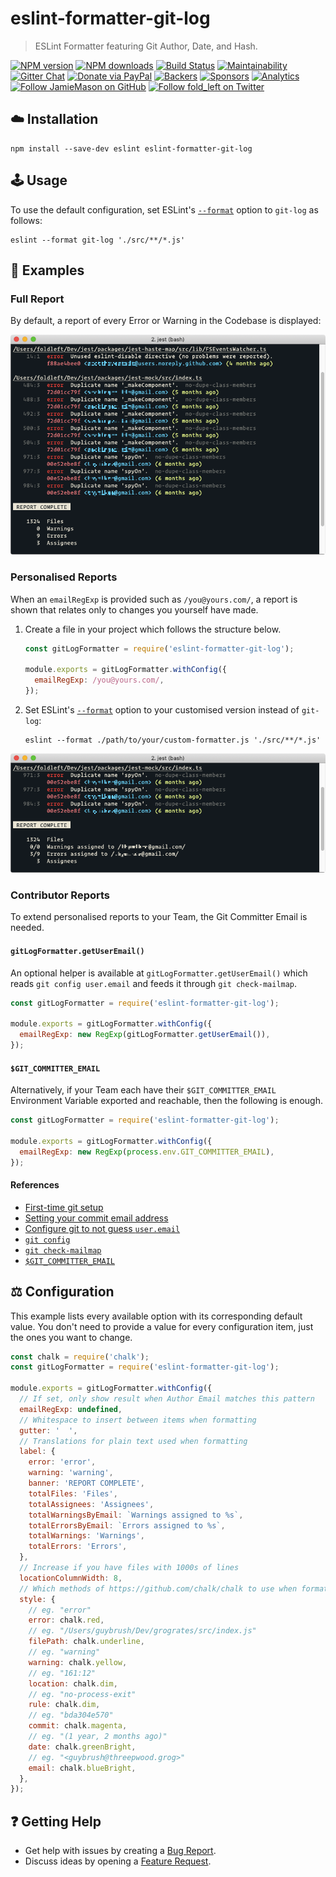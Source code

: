 # eslint-formatter-git-log

> ESLint Formatter featuring Git Author, Date, and Hash.

[![NPM version](http://img.shields.io/npm/v/eslint-formatter-git-log.svg?style=flat-square)](https://www.npmjs.com/package/eslint-formatter-git-log)
[![NPM downloads](http://img.shields.io/npm/dm/eslint-formatter-git-log.svg?style=flat-square)](https://www.npmjs.com/package/eslint-formatter-git-log)
[![Build Status](http://img.shields.io/travis/JamieMason/eslint-formatter-git-log/master.svg?style=flat-square)](https://travis-ci.org/JamieMason/eslint-formatter-git-log)
[![Maintainability](https://api.codeclimate.com/v1/badges/12697dca45d1de3f1bfc/maintainability)](https://codeclimate.com/github/JamieMason/eslint-formatter-git-log/maintainability)
[![Gitter Chat](https://badges.gitter.im/Join%20Chat.svg)](https://gitter.im/JamieMason/eslint-formatter-git-log)
[![Donate via PayPal](https://img.shields.io/badge/donate-paypal-blue.svg)](https://www.paypal.me/foldleft)
[![Backers](https://opencollective.com/fold_left/backers/badge.svg)](https://opencollective.com/fold_left#backer)
[![Sponsors](https://opencollective.com/fold_left/sponsors/badge.svg)](https://opencollective.com/fold_left#sponsors)
[![Analytics](https://ga-beacon.appspot.com/UA-45466560-5/eslint-formatter-git-log?flat&useReferer)](https://github.com/igrigorik/ga-beacon)
[![Follow JamieMason on GitHub](https://img.shields.io/github/followers/JamieMason.svg?style=social&label=Follow)](https://github.com/JamieMason)
[![Follow fold_left on Twitter](https://img.shields.io/twitter/follow/fold_left.svg?style=social&label=Follow)](https://twitter.com/fold_left)

## ☁️ Installation

```
npm install --save-dev eslint eslint-formatter-git-log
```

## 🕹 Usage

To use the default configuration, set ESLint's
[`--format`](https://eslint.org/docs/user-guide/command-line-interface#-f---format)
option to `git-log` as follows:

```
eslint --format git-log './src/**/*.js'
```

## 👀 Examples

### Full Report

By default, a report of every Error or Warning in the Codebase is displayed:

![screenshot](static/screenshot.png)

### Personalised Reports

When an `emailRegExp` is provided such as `/you@yours.com/`, a report is shown
that relates only to changes you yourself have made.

1. Create a file in your project which follows the structure below.

   ```js
   const gitLogFormatter = require('eslint-formatter-git-log');

   module.exports = gitLogFormatter.withConfig({
     emailRegExp: /you@yours.com/,
   });
   ```

2. Set ESLint's
   [`--format`](https://eslint.org/docs/user-guide/command-line-interface#-f---format)
   option to your customised version instead of `git-log`:

   ```
   eslint --format ./path/to/your/custom-formatter.js './src/**/*.js'
   ```

![screenshot](static/screenshot-when-filtered.png)

### Contributor Reports

To extend personalised reports to your Team, the Git Committer Email is needed.

#### `gitLogFormatter.getUserEmail()`

An optional helper is available at `gitLogFormatter.getUserEmail()` which reads
`git config user.email` and feeds it through `git check-mailmap`.

```js
const gitLogFormatter = require('eslint-formatter-git-log');

module.exports = gitLogFormatter.withConfig({
  emailRegExp: new RegExp(gitLogFormatter.getUserEmail()),
});
```

#### `$GIT_COMMITTER_EMAIL`

Alternatively, if your Team each have their `$GIT_COMMITTER_EMAIL` Environment
Variable exported and reachable, then the following is enough.

```js
const gitLogFormatter = require('eslint-formatter-git-log');

module.exports = gitLogFormatter.withConfig({
  emailRegExp: new RegExp(process.env.GIT_COMMITTER_EMAIL),
});
```

#### References

- [First-time git setup](https://git-scm.com/book/en/v2/Getting-Started-First-Time-Git-Setup)
- [Setting your commit email address](https://help.github.com/en/articles/setting-your-commit-email-address)
- [Configure git to not guess `user.email`](https://stackoverflow.com/questions/19821895/can-i-configure-git-so-it-does-not-guess-user-email-configuration-settings)
- [`git config`](https://git-scm.com/docs/git-config)
- [`git check-mailmap`](https://www.git-scm.com/docs/git-check-mailmap)
- [`$GIT_COMMITTER_EMAIL`](https://git-scm.com/book/en/v2/Git-Internals-Environment-Variables)

## ⚖️ Configuration

This example lists every available option with its corresponding default value.
You don't need to provide a value for every configuration item, just the ones
you want to change.

```js
const chalk = require('chalk');
const gitLogFormatter = require('eslint-formatter-git-log');

module.exports = gitLogFormatter.withConfig({
  // If set, only show result when Author Email matches this pattern
  emailRegExp: undefined,
  // Whitespace to insert between items when formatting
  gutter: '  ',
  // Translations for plain text used when formatting
  label: {
    error: 'error',
    warning: 'warning',
    banner: 'REPORT COMPLETE',
    totalFiles: 'Files',
    totalAssignees: 'Assignees',
    totalWarningsByEmail: `Warnings assigned to %s`,
    totalErrorsByEmail: `Errors assigned to %s`,
    totalWarnings: 'Warnings',
    totalErrors: 'Errors',
  },
  // Increase if you have files with 1000s of lines
  locationColumnWidth: 8,
  // Which methods of https://github.com/chalk/chalk to use when formatting
  style: {
    // eg. "error"
    error: chalk.red,
    // eg. "/Users/guybrush/Dev/grogrates/src/index.js"
    filePath: chalk.underline,
    // eg. "warning"
    warning: chalk.yellow,
    // eg. "161:12"
    location: chalk.dim,
    // eg. "no-process-exit"
    rule: chalk.dim,
    // eg. "bda304e570"
    commit: chalk.magenta,
    // eg. "(1 year, 2 months ago)"
    date: chalk.greenBright,
    // eg. "<guybrush@threepwood.grog>"
    email: chalk.blueBright,
  },
});
```

## ❓ Getting Help

- Get help with issues by creating a
  [Bug Report](https://github.com/JamieMason/eslint-formatter-git-log/issues/new?template=bug_report.md).
- Discuss ideas by opening a
  [Feature Request](https://github.com/JamieMason/eslint-formatter-git-log/issues/new?template=feature_request.md).
